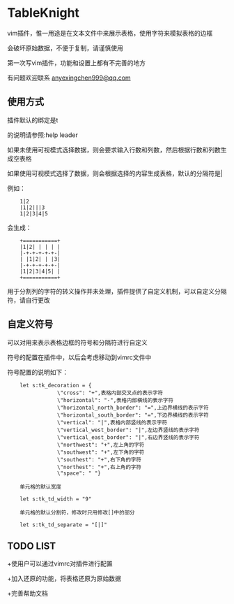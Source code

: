 TableKnight
===========

vim插件，惟一用途是在文本文件中来展示表格，使用字符来模拟表格的边框

会破坏原始数据，不便于复制，请谨慎使用

第一次写vim插件，功能和设置上都有不完善的地方

有问题欢迎联系 anyexingchen999@qq.com

使用方式
-----------

插件默认的绑定是<leader>t

<leader>的说明请参照:help leader

如果未使用可视模式选择数据，则会要求输入行数和列数，然后根据行数和列数生成空表格

如果使用可视模式选择了数据，则会根据选择的内容生成表格，默认的分隔符是|

例如：

		1|2
		|1|2|||3
		1|2|3|4|5

会生成：

		+===========+
		|1|2| | | | |
		|-+-+-+-+-+-|
		| |1|2| | |3|
		|-+-+-+-+-+-|
		|1|2|3|4|5| |
		+===========+

用于分割列的字符的转义操作并未处理，插件提供了自定义机制，可以自定义分隔符，请自行更改

自定义符号
-----------

可以对用来表示表格边框的符号和分隔符进行自定义

符号的配置在插件中，以后会考虑移动到vimrc文件中

符号配置的说明如下：

		let s:tk_decoration = {
					\"cross": "+",表格内部交叉点的表示字符
					\"horizontal": "-",表格内部横线的表示字符
					\"horizontal_north_border": "=",上边界横线的表示字符
					\"horizontal_south_border": "=",下边界横线的表示字符
					\"vertical": "|",表格内部竖线的表示字符
					\"vertical_west_border": "|",左边界竖线的表示字符
					\"vertical_east_border": "|",右边界竖线的表示字符
					\"northwest": "+",左上角的字符
					\"southwest": "+",左下角的字符
					\"southest": "+",右下角的字符
					\"northest": "+",右上角的字符
					\"space": " "}

		单元格的默认宽度

		let s:tk_td_width = "9"

		单元格的默认分割符，修改时只用修改[]中的部分

		let s:tk_td_separate = "[|]"

TODO LIST
-----------

+使用户可以通过vimrc对插件进行配置

+加入还原的功能，将表格还原为原始数据

+完善帮助文档

